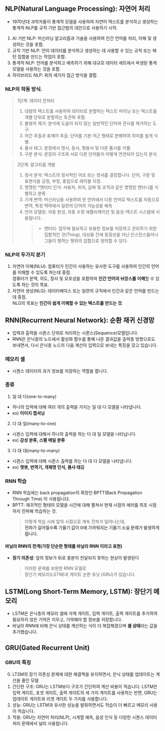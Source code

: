 ## NLP(Natural Language Processing): 자연어 처리

-   1970년대 과학자들이 통계적 모델을 사용하여 자연어 텍스트를 분석하고 생성하는 통계적 NLP를 규칙 기반 접근법의 대안으로 사용하기 시작.

1. AI 기반 NLP: 머신러닝 알고리즘과 기술을 사용하여 인간 언어를 처리, 이해 및 생성하는 것을 포함.
2. 규칙 기반 NLP: 언어 데이터를 분석하고 생성하는 데 사용할 수 있는 규칙 또는 패턴 집합을 만드는 작업이 포함.
3. 통계적 NLP: 언어를 분석하고 예측하기 위해 대규모 데이터 세트에서 파생된 통계 모델을 사용하는 것을 포함.
4. 하이브리드 NLP: 위의 세가지 접근 방식을 결합.

### NLP의 작동 방식.

> 1단계: 데이터 전처리
>
> 1. 대량의 텍스트를 사용하여 데이터로 분할하는 텍스트 마이닝 또는 텍스트를 개별 단위로 분할하는 토큰화 포함.
> 2. 불용어 제거: 분석에 도움이 되지 않는 일반적인 단어와 관사를 제거하는 도구.
> 3. 어간 추출과 표제어 추출: 단어를 기본 어근 형태로 분해하여 의미를 쉽게 식별.
> 4. 품사 태그: 문장에서 명사, 동사, 형용사 및 다른 품사를 식별.
> 5. 구문 분석: 문장의 구조와 서로 다른 단어들이 어떻게 연관되어 있는지 분석.

> 2단계: 알고리즘 개발
>
> 1. 정서 분석: 텍스트의 정서적인 어조 또는 정서를 결정합니다. 단어, 구문 및 표현식을 긍정, 부정, 중립으로 레이블 지정.
> 2. 명명된 \*엔터티 인식: 사용자, 위치, 날짜 및 조직과 같은 명명된 엔터니를 식별하고 분류.
> 3. 기계 변역: 머신러닝을 사용하여 한 언어에서 다른 언어로 텍스트를 자동으로 변역, 특정 맥락에서 일련의 단어의 가능성을 예측
> 4. 언어 모델링: 자동 완성, 자동 수정 애플리케이션 및 음성-텍스트 시스템에 사용됩니다.
>     > - 엔터티: 업무에 필요하고 유용한 정보를 저장하고 관리하기 위한 집합적인 것(Thing), 대상들 간에 동질성을 지닌 인스턴스들이나 그들이 행하는 행위의 집합으로 정의할 수 있다.

### NLP의 두가지 분기

1. 자연어 이해(NLU): 컴퓨터가 인간이 사용하는 유사한 도구를 사용하여 인간의 언어를 이해할 수 있도록 하는데 중점.  
   컴퓨터가 문맥, 의도, 정서 및 모호성을 포함하여 **인간 언어의 뉘앙스를 이해**할 수 있도록 하는 것이 목표.
2. 자연어 생성(NLG): 데이터베이스 또는 일련의 규칙에서 인간과 같은 언어를 만드는데 중점.  
   NLG의 목표는 **인간이 쉽게 이해할 수 있는 텍스트를 만드는 것**.

## RNN(Recurrent Neural Network): 순환 재귀 신경망

-   입력과 출력을 시퀸스 단위로 처리하는 시퀸스(Sequence)모델입니다.
-   RNN은 은닉층의 노드에서 활성화 함수를 통해 나온 결과값을 출력층 방향으로도 보내면서, 다시 은닉층 노드의 다음 계산의 입력으로 보내는 특징을 갖고 있습니다.

### 메모리 셀

-   시퀀스 데이터의 과거 정보를 저장하는 역할을 합니다.

### 종류

1. 일 대 다(one-to-many)

-   하나의 입력에 대해 여러 개의 출력을 가지는 일 대 다 모델을 나타냅니다.
-   ex) **이미지 캡셔닝**

2. 다 대 일(many-to-one)

-   시퀸스 입력에 대해서 하나의 출력을 하는 다 대 일 모델을 나타닙니다.
-   ex) **감성 분류, 스팸 메일 분류**

3. 다 대 대(many-to-many)

-   시퀸스 입력에 대해 시퀸스 출력를 하는 다 대 다 모델을 나타냅니다.
-   ex) **챗봇, 번역기, 개체명 인식, 품사 태깅**

### RNN 학습

-   RNN 학습에는 back propagation의 확장인 BPTT(Back Propagation Through Time) 이 사용됩니댜.
-   BPTT: 재귀적인 형태의 모델을 시간에 대해 펼쳐서 현재 시점의 에러를 최초 시점까지 전파해 학습하는 것.
    > 이렇게 학습 시에 앞의 시점으로 계속 전파가 일어나는데,  
    >  **전파가 길어질수록 기울기 값이 0에 가까워지는 기울기 소실 문제가 발생하게 됩니다.**

#### 바닐라 RNN의 한계(가장 단순현 형태를 바닐라 RNN 이라고 표현)

-   **장기 의존성**: 앞의 정보가 뒤로 충분이 전달되지 못하는 현상이 발생된다
    > 이러한 문제를 보완한 RNN 모델로  
    > 장단기 메모리(LSTM)과 게이트 순환 유닛 (GRU)가 있습니다.

## LSTM(Long Short-Term Memory, LSTM): 장단기 메모리

-   LSTM은 은닉층의 메모리 셀에 삭제 게이트, 입력 게이트, 출력 게이트를 추가하여 필요하지 않은 기억은 지우고, 기억해야 할 정보를 저장합니다.
-   바닐라 RNN에 비해 은닉 상태를 계산하는 식이 더 복잡해졌으며 **셀 상태**라는 값을 추가했습니다.

## GRU(Gated Recurrent Unit)

### GRU의 특징

0. LTSM의 장기 의존성 문제에 대한 해결책을 유지하면서, 은닉 상태를 업데이트는 계산을 줄인 모델
1. 간단한 구조: GRU는 LSTM보다 구조가 간단하여 계산 비용이 적습니다. LSTM은 입력 게이트, 포겟 게이트, 출력 게이트의 세 가지 게이트를 사용하는 반면, GRU는 업데이트 게이트와 리셋 게이트 두 가지를 사용합니다.
2. 성능: GRU는 LSTM과 유사한 성능을 발휘하면서도 학습이 더 빠르고 메모리 사용이 적습니다.
3. 적용: GRU는 자연어 처리(NLP), 시계열 예측, 음성 인식 등 다양한 시퀀스 데이터 처리 문제에서 널리 사용됩니다.
